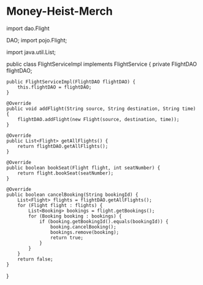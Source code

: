 # Money-Heist-Merch

import dao.Flight

DAO;
import pojo.Flight;

import java.util.List;

public class FlightServiceImpl implements FlightService {
    private FlightDAO flightDAO;

    public FlightServiceImpl(FlightDAO flightDAO) {
        this.flightDAO = flightDAO;
    }

    @Override
    public void addFlight(String source, String destination, String time) {
        flightDAO.addFlight(new Flight(source, destination, time));
    }

    @Override
    public List<Flight> getAllFlights() {
        return flightDAO.getAllFlights();
    }

    @Override
    public boolean bookSeat(Flight flight, int seatNumber) {
        return flight.bookSeat(seatNumber);
    }

    @Override
    public boolean cancelBooking(String bookingId) {
        List<Flight> flights = flightDAO.getAllFlights();
        for (Flight flight : flights) {
            List<Booking> bookings = flight.getBookings();
            for (Booking booking : bookings) {
                if (booking.getBookingId().equals(bookingId)) {
                    booking.cancelBooking();
                    bookings.remove(booking);
                    return true;
                }
            }
        }
        return false;
    }
}